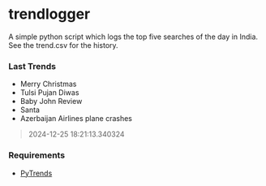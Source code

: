 # trendlogger
A simple python script which logs the top five searches of the day in India.<br>See the trend.csv for the history.<br>

<!-- Last Trends -->
### Last Trends
* Merry Christmas
* Tulsi Pujan Diwas
* Baby John Review
* Santa
* Azerbaijan Airlines plane crashes
> 2024-12-25 18:21:13.340324

<!-- Requirements -->
### Requirements
* [PyTrends](https://github.com/dreyco676/pytrends)
